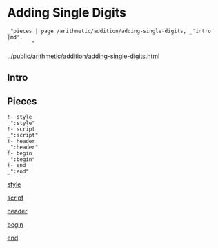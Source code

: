 # Adding Single Digits

    _"pieces | page /arithmetic/addition/adding-single-digits, _'intro |md',
            "

[../public/arithmetic/addition/adding-single-digits.html](# "save:")


## Intro

## Pieces

    !- style
    _":style"
    !- script
    _":script"
    !- header
    _":header"
    !- begin
    _":begin"
    !- end
    _":end"

[style]() 

[script]()

[header]()

[begin]()

[end]()

